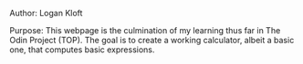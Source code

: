 Author: Logan Kloft

Purpose: This webpage is the culmination of my learning thus far in The Odin Project (TOP).
The goal is to create a working calculator, albeit a basic one, that computes basic expressions.